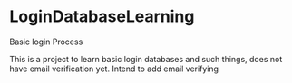 # LoginDatabaseLearning
Basic login Process


This is a project to learn basic login databases and such things, does not have email verification yet. Intend to add email verifying
